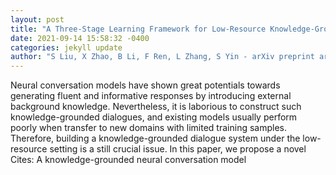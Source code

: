 ```yaml
--- 
layout: post 
title: "A Three-Stage Learning Framework for Low-Resource Knowledge-Grounded Dialogue Generation" 
date: 2021-09-14 15:58:32 -0400 
categories: jekyll update 
author: "S Liu, X Zhao, B Li, F Ren, L Zhang, S Yin - arXiv preprint arXiv:2109.04096, 2021" 
--- 
```

Neural conversation models have shown great potentials towards generating fluent and informative responses by introducing external background knowledge. Nevertheless, it is laborious to construct such knowledge-grounded dialogues, and existing models usually perform poorly when transfer to new domains with limited training samples. Therefore, building a knowledge-grounded dialogue system under the low-resource setting is a still crucial issue. In this paper, we propose a novel Cites: A knowledge-grounded neural conversation model